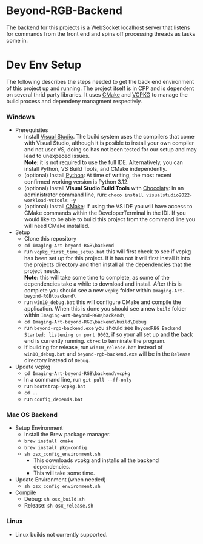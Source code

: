 # Beyond-RGB-Backend

The backend for this projects is a WebSocket localhost server that listens for commands from the front end and spins off processing threads as tasks come in.

# Dev Env Setup

The following describes the steps needed to get the back end environment of this project up and running. The project itself is in CPP and is dependent on several thrid party libraries. It uses [CMake](https://cmake.org/) and [VCPKG](https://vcpkg.io/en/index.html) to manage the build process and dependeny managment respectivly. 

### Windows
- Prerequisites
  - Install [Visual Studio](https://visualstudio.microsoft.com/downloads/#build-tools-for-visual-studio-2019?target=_blank). The build system uses the compilers that come with Visual Studio, although it is posible to install your own compiler and not user VS, doing so has not been tested for our setup and may lead to unexpeced issues.<br>
  **Note:** it is not required to use the full IDE. Alternatively, you can install Python, VS Build Tools, and CMake independently.
  - (optional) Install [Python](https://www.python.org/downloads/): At time of writing, the most recent confirmed working version is Python 3.12.
  - (optional) Install **Visual Studio Build Tools** with [Chocolaty](https://chocolatey.org): In an administrator command line, run: ```choco install visualstudio2022-workload-vctools -y```
  - (optional) Install [CMake](https://cmake.org/install/): If using the VS IDE you will have access to CMake commands within the DeveloperTerminal in the IDI. If you would like to be able to build this project from the command line you will need CMake installed.
- Setup
  - Clone this repository
  - ```cd Imaging-Art-beyond-RGB\backend```
  - run ```vcpkg_first_time_setup.bat``` this will first check to see if vcpkg has been set up for this project. If it has not it will first install it into the projects directory and then install all the dependencies that the project needs.<br>
  **Note:** this will take some time to complete, as some of the dependencies take a while to download and install. After this is complete you should see a new ```vcpkg``` folder within ```Imaging-Art-beyond-RGB\backend\```
  - run ```win10_debug.bat``` this will configure CMake and compile the application. When this is done you should see a new ```build``` folder within ```Imaging-Art-beyond-RGB\backend\```
  - ```cd Imaging-Art-beyond-RGB\backend\build\Debug```
  - run ```beyond-rgb-backend.exe``` you should see ```BeyondRBG Backend Started: listening on port 9002```, if so your all set up and the back end is currently running. ```ctr+c``` to terminate the program.
  - If building for release, run ```win10_release.bat``` instead of ```win10_debug.bat``` and ```beyond-rgb-backend.exe``` will be in the ```Release``` directory instead of ```Debug```.
- Update vcpkg
  - ```cd Imaging-Art-beyond-RGB\backend\vcpkg```
  - In a command line, run ```git pull --ff-only```
  - run ```bootstrap-vcpkg.bat```
  - ```cd ..```
  - run ```config_depends.bat```

### Mac OS Backend
- Setup Environment
  - Install the Brew package manager.
  - ```brew install cmake```
  - ```brew install pkg-config```
  - ```sh osx_config_environment.sh```
    - This downloads vcpkg and installs all the backend dependencies.
    - This will take some time.
- Update Environment (when needed)
  - ```sh osx_config_environment.sh```
- Compile
  - Debug: ```sh osx_build.sh```
  - Release: ```sh osx_release.sh```


### Linux
- Linux builds not currently supported.